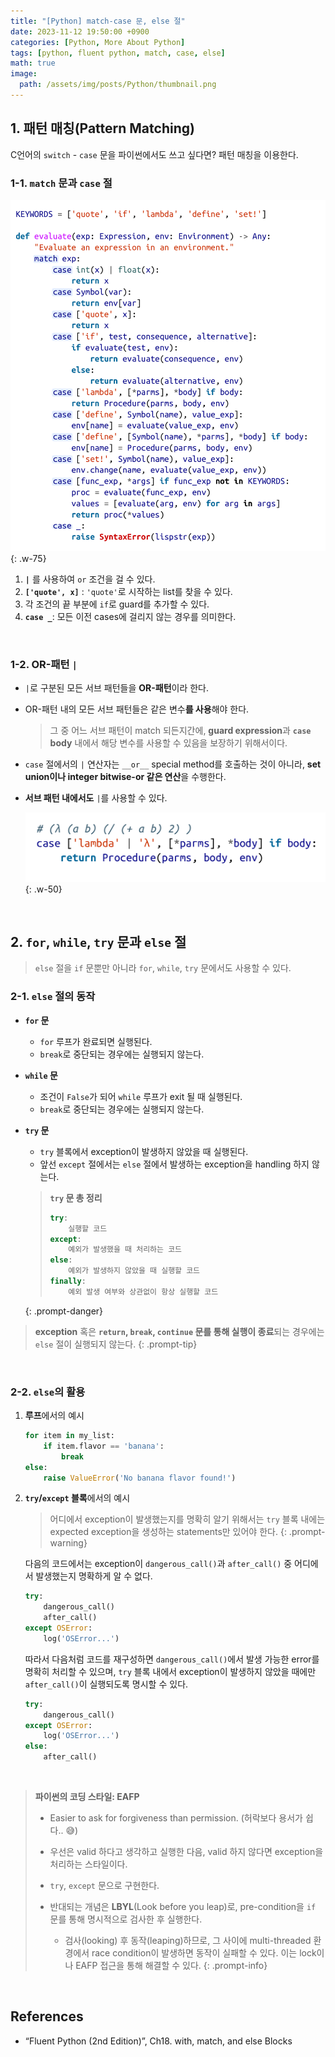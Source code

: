 ```yaml
---
title: "[Python] match-case 문, else 절"
date: 2023-11-12 19:50:00 +0900
categories: [Python, More About Python]
tags: [python, fluent python, match, case, else]
math: true
image: 
  path: /assets/img/posts/Python/thumbnail.png
---
```


## 1. 패턴 매칭(Pattern Matching)

C언어의 `switch` - `case` 문을 파이썬에서도 쓰고 싶다면? 패턴 매칭을 이용한다.

### 1-1. `match` 문과 `case` 절

![](/assets/img/posts/Python/Fluent-Python/2023-11-12-01.png){: .w-75}

1. **`|`** 를 사용하여 `or` 조건을 걸 수 있다.
2. **`['quote', x]`** : `'quote'`로 시작하는 list를 찾을 수 있다.
3. 각 조건의 끝 부분에 `if`로 guard를 추가할 수 있다.
4. **`case _`**: 모든 이전 cases에 걸리지 않는 경우를 의미한다.

<br>

### 1-2. OR-패턴 `|`

- `|`로 구분된 모든 서브 패턴들을 **OR-패턴**이라 한다.
- OR-패턴 내의 모든 서브 패턴들은 같은 변수**를 사용**해야 한다.
    
    > 그 중 어느 서브 패턴이 match 되든지간에, **guard expression**과 **`case` body** 내에서 해당 변수를 사용할 수 있음을 보장하기 위해서이다.
    > 
- `case` 절에서의 `|` 연산자는 `__or__` special method를 호출하는 것이 아니라, **set union이나 integer bitwise-or 같은 연산**을 수행한다.
- **서브 패턴 내에서도** `|`를 사용할 수 있다.
    
    ![](/assets/img/posts/Python/Fluent-Python/2023-11-12-02.png){: .w-50}
    

<br>

## 2. `for`, `while`, `try` 문과 `else` 절

> `else` 절을 `if` 문뿐만 아니라 `for`, `while`, `try` 문에서도 사용할 수 있다.
> 

### 2-1. `else` 절의 동작

- **`for` 문**
    - `for` 루프가 완료되면 실행된다.
    - `break`로 중단되는 경우에는 실행되지 않는다.

- **`while` 문**
    - 조건이 `False`가 되어 `while` 루프가 exit 될 때 실행된다.
    - `break`로 중단되는 경우에는 실행되지 않는다.

- **`try` 문**
    - `try` 블록에서 exception이 발생하지 않았을 때 실행된다.
    - 앞선 `except` 절에서는 `else` 절에서 발생하는 exception을 handling 하지 않는다.
    
    > **`try` 문 총 정리**
    > 
    > 
    > ```python
    > try:
    >     실행할 코드
    > except:
    >     예외가 발생했을 때 처리하는 코드
    > else:
    >     예외가 발생하지 않았을 때 실행할 코드
    > finally:
    >     예외 발생 여부와 상관없이 항상 실행할 코드
    > ```
    {: .prompt-danger}
    

> **exception** 혹은 **`return`, `break`, `continue` 문를 통해 실행이 종료**되는 경우에는 `else` 절이 실행되지 않는다.
{: .prompt-tip}

<br>

### 2-2. `else`의 활용

1. <span class="shlp">**루프**에서의 예시</span>
    
   ```python
   for item in my_list:
       if item.flavor == 'banana':
           break
   else:
       raise ValueError('No banana flavor found!')
   ```
    
2. <span class="shlp">**`try`/`except` 블록**에서의 예시</span>
    
    > 어디에서 exception이 발생했는지를 명확히 알기 위해서는 `try` 블록 내에는 expected exception을 생성하는 statements만 있어야 한다.
    {: .prompt-warning}
    
    다음의 코드에서는 exception이 `dangerous_call()`과 `after_call()` 중 어디에서 발생했는지 명확하게 알 수 없다.
    
   ```python
   try:
       dangerous_call()
       after_call()
   except OSError:
       log('OSError...')
   ```
   
    따라서 다음처럼 코드를 재구성하면 `dangerous_call()`에서 발생 가능한 error를 명확히 처리할 수 있으며, `try` 블록 내에서 exception이 발생하지 않았을 때에만 `after_call()`이 실행되도록 명시할 수 있다.
    
   ```python
   try:
       dangerous_call()
   except OSError:
       log('OSError...')
   else:
       after_call()
   ```
    

<br>

> **파이썬의 코딩 스타일: EAFP**
> 
> - Easier to ask for forgiveness than permission. (허락보다 용서가 쉽다.. 😅)
> - 우선은 valid 하다고 생각하고 실행한 다음, valid 하지 않다면 exception을 처리하는 스타일이다.
> - `try`, `except` 문으로 구현한다.
> - 반대되는 개념은 **LBYL**(Look before you leap)로, pre-condition을 `if` 문를 통해 명시적으로 검사한 후 실행한다.
>     
>     - 검사(looking) 후 동작(leaping)하므로, 그 사이에 multi-threaded 환경에서 race condition이 발생하면 동작이 실패할 수 있다. 이는 lock이나 EAFP 접근을 통해 해결할 수 있다.
{: .prompt-info}

<br>

## References

- “Fluent Python (2nd Edition)”, Ch18. with, match, and else Blocks